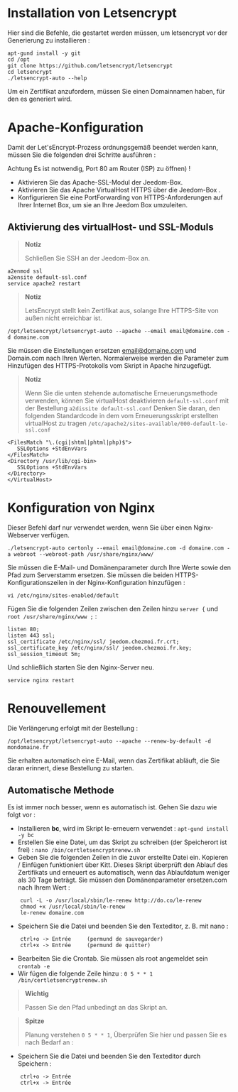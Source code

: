 # Installation von Letsencrypt

Hier sind die Befehle, die gestartet werden müssen, um letsencrypt vor der Generierung zu installieren :

````
apt-gund install -y git
cd /opt
git clone https://github.com/letsencrypt/letsencrypt
cd letsencrypt
./letsencrypt-auto --help
````

Um ein Zertifikat anzufordern, müssen Sie einen Domainnamen haben, für den es generiert wird.

# Apache-Konfiguration

Damit der Let'sEncrypt-Prozess ordnungsgemäß beendet werden kann, müssen Sie die folgenden drei Schritte ausführen :

Achtung Es ist notwendig, Port 80 am Router (ISP) zu öffnen) !

-   Aktivieren Sie das Apache-SSL-Modul der Jeedom-Box.
-   Aktivieren Sie das Apache VirtualHost HTTPS über die Jeedom-Box .
-   Konfigurieren Sie eine PortForwarding von HTTPS-Anforderungen auf Ihrer Internet Box, um sie an Ihre Jeedom Box umzuleiten.

## Aktivierung des virtualHost- und SSL-Moduls

> **Notiz**
>
> Schließen Sie SSH an der Jeedom-Box an.

````
a2enmod ssl
a2ensite default-ssl.conf
service apache2 restart
````

> **Notiz**
>
> LetsEncrypt stellt kein Zertifikat aus, solange Ihre HTTPS-Site von außen nicht erreichbar ist.

``/opt/letsencrypt/letsencrypt-auto --apache --email email@domaine.com -d domaine.com``

Sie müssen die Einstellungen ersetzen <email@domaine.com> und Domain.com nach Ihren Werten. Normalerweise werden die Parameter zum Hinzufügen des HTTPS-Protokolls vom Skript in Apache hinzugefügt.

> **Notiz**
>
> Wenn Sie die unten stehende automatische Erneuerungsmethode verwenden, können Sie virtualHost deaktivieren ``default-ssl.conf`` mit der Bestellung ``a2dissite default-ssl.conf`` Denken Sie daran, den folgenden Standardcode in dem vom Erneuerungsskript erstellten virtualHost zu tragen ``/etc/apache2/sites-available/000-default-le-ssl.conf``

````
<FilesMatch "\.(cgi|shtml|phtml|php)$">
   SSLOptions +StdEnvVars
</FilesMatch>
<Directory /usr/lib/cgi-bin>
   SSLOptions +StdEnvVars
</Directory>
</VirtualHost>
````

# Konfiguration von Nginx

Dieser Befehl darf nur verwendet werden, wenn Sie über einen Nginx-Webserver verfügen.

``./letsencrypt-auto certonly --email email@domaine.com -d domaine.com -a webroot --webroot-path /usr/share/nginx/www/``

Sie müssen die E-Mail- und Domänenparameter durch Ihre Werte sowie den Pfad zum Serverstamm ersetzen. Sie müssen die beiden HTTPS-Konfigurationszeilen in der Nginx-Konfiguration hinzufügen :

``vi /etc/nginx/sites-enabled/default``

Fügen Sie die folgenden Zeilen zwischen den Zeilen hinzu ``server {`` und ``root /usr/share/nginx/www ;`` :

````
listen 80;
listen 443 ssl;
ssl_certificate /etc/nginx/ssl/ jeedom.chezmoi.fr.crt;
ssl_certificate_key /etc/nginx/ssl/ jeedom.chezmoi.fr.key;
ssl_session_timeout 5m;
````

Und schließlich starten Sie den Nginx-Server neu.

``service nginx restart``

# Renouvellement

Die Verlängerung erfolgt mit der Bestellung :

``/opt/letsencrypt/letsencrypt-auto --apache --renew-by-default -d mondomaine.fr``

Sie erhalten automatisch eine E-Mail, wenn das Zertifikat abläuft, die Sie daran erinnert, diese Bestellung zu starten.

## Automatische Methode

Es ist immer noch besser, wenn es automatisch ist. Gehen Sie dazu wie folgt vor :

-   Installieren **bc**, wird im Skript le-erneuern verwendet : ``apt-gund install -y bc``
-   Erstellen Sie eine Datei, um das Skript zu schreiben (der Speicherort ist frei) : ``nano /bin/certletsencryptrenew.sh``
-   Geben Sie die folgenden Zeilen in die zuvor erstellte Datei ein. Kopieren / Einfügen funktioniert über Kitt. Dieses Skript überprüft den Ablauf des Zertifikats und erneuert es automatisch, wenn das Ablaufdatum weniger als 30 Tage beträgt. Sie müssen den Domänenparameter ersetzen.com nach Ihrem Wert :
````
    curl -L -o /usr/local/sbin/le-renew http://do.co/le-renew
    chmod +x /usr/local/sbin/le-renew
    le-renew domaine.com
````
-   Speichern Sie die Datei und beenden Sie den Texteditor, z. B. mit nano :
````
    ctrl+o -> Entrée     (permund de sauvegarder)
    ctrl+x -> Entrée     (permund de quitter)
````
-   Bearbeiten Sie die Crontab. Sie müssen als root angemeldet sein ``crontab -e``
-   Wir fügen die folgende Zeile hinzu : ``0 5 * * 1 /bin/certletsencryptrenew.sh``
> **Wichtig**
>
> Passen Sie den Pfad unbedingt an das Skript an.

> **Spitze**
>
> Planung verstehen ``0 5 * * 1``, Überprüfen Sie hier und passen Sie es nach Bedarf an :
-   Speichern Sie die Datei und beenden Sie den Texteditor durch Speichern :
````
    ctrl+o -> Entrée
    ctrl+x -> Entrée
````
